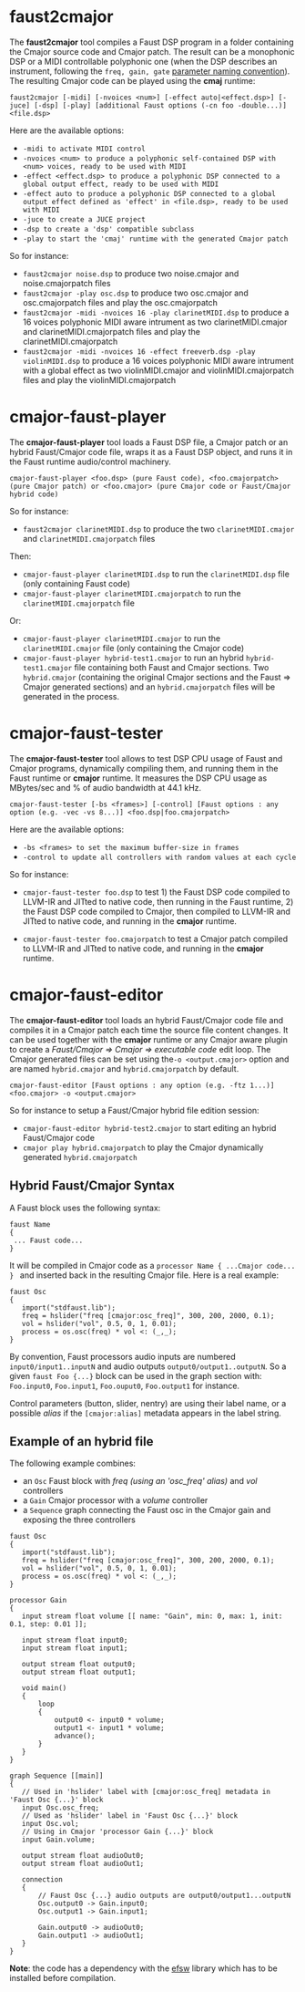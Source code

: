 # faust2cmajor

The **faust2cmajor** tool compiles a Faust DSP program in a folder containing the Cmajor source code and Cmajor patch. The result can be a monophonic DSP or a MIDI controllable polyphonic one (when the DSP describes an instrument, following the `freq, gain, gate` [parameter naming convention](https://faust.grame.fr/doc/manual/index.html#midi-polyphony-support)). The resulting Cmajor code can be played using the **cmaj** runtime:

`faust2cmajor [-midi] [-nvoices <num>] [-effect auto|<effect.dsp>] [-juce] [-dsp] [-play] [additional Faust options (-cn foo -double...)] <file.dsp>`

Here are the available options:

- `-midi to activate MIDI control`
- `-nvoices <num> to produce a polyphonic self-contained DSP with <num> voices, ready to be used with MIDI`
- `-effect <effect.dsp> to produce a polyphonic DSP connected to a global output effect, ready to be used with MIDI`
- `-effect auto to produce a polyphonic DSP connected to a global output effect defined as 'effect' in <file.dsp>, ready to be used with MIDI`
- `-juce to create a JUCE project`
- `-dsp to create a 'dsp' compatible subclass`
- `-play to start the 'cmaj' runtime with the generated Cmajor patch`

So for instance:

- `faust2cmajor noise.dsp` to produce two noise.cmajor and noise.cmajorpatch files
- `faust2cmajor -play osc.dsp` to produce two osc.cmajor  and osc.cmajorpatch files and play the osc.cmajorpatch
- `faust2cmajor -midi -nvoices 16 -play clarinetMIDI.dsp` to produce a 16 voices polyphonic MIDI aware intrument as two clarinetMIDI.cmajor and clarinetMIDI.cmajorpatch files and play the clarinetMIDI.cmajorpatch
- `faust2cmajor -midi -nvoices 16 -effect freeverb.dsp -play violinMIDI.dsp` to produce a 16 voices polyphonic MIDI aware intrument with a global effect as two violinMIDI.cmajor and violinMIDI.cmajorpatch files and play the violinMIDI.cmajorpatch

# cmajor-faust-player 

The **cmajor-faust-player** tool loads a Faust DSP file, a Cmajor patch or an hybrid Faust/Cmajor code file, wraps it as a Faust DSP object, and runs it in the Faust runtime audio/control machinery. 

`cmajor-faust-player <foo.dsp> (pure Faust code), <foo.cmajorpatch> (pure Cmajor patch) or <foo.cmajor> (pure Cmajor code or Faust/Cmajor hybrid code)`

So for instance:

- `faust2cmajor clarinetMIDI.dsp` to produce the two `clarinetMIDI.cmajor` and `clarinetMIDI.cmajorpatch` files

Then:

- `cmajor-faust-player clarinetMIDI.dsp` to run the `clarinetMIDI.dsp` file (only containing Faust code)
- `cmajor-faust-player clarinetMIDI.cmajorpatch` to run the `clarinetMIDI.cmajorpatch` file

Or:

- `cmajor-faust-player clarinetMIDI.cmajor` to run the `clarinetMIDI.cmajor` file (only containing the Cmajor code)
- `cmajor-faust-player hybrid-test1.cmajor` to run an hybrid `hybrid-test1.cmajor` file containing both Faust and Cmajor sections. Two `hybrid.cmajor` (containing the original Cmajor sections and the Faust => Cmajor generated sections) and an `hybrid.cmajorpatch` files will be generated in the process.

# cmajor-faust-tester 

The **cmajor-faust-tester** tool allows to test DSP CPU usage of Faust and Cmajor programs, dynamically compiling them, and running them in the Faust runtime or **cmajor** runtime. It measures the DSP CPU usage as MBytes/sec and % of audio bandwidth at 44.1 kHz.

`cmajor-faust-tester [-bs <frames>] [-control] [Faust options : any option (e.g. -vec -vs 8...)] <foo.dsp|foo.cmajorpatch>`

Here are the available options:

- `-bs <frames> to set the maximum buffer-size in frames`
- `-control to update all controllers with random values at each cycle`

So for instance:

- `cmajor-faust-tester foo.dsp` to test 1) the Faust DSP code compiled to LLVM-IR and JITted to native code, then running in the Faust runtime, 2) the Faust DSP code compiled to Cmajor, then compiled to LLVM-IR and JITted to native code, and running in the **cmajor** runtime.

- `cmajor-faust-tester foo.cmajorpatch` to test a Cmajor patch compiled to LLVM-IR and JITted to native code, and running in the **cmajor** runtime.

# cmajor-faust-editor

The **cmajor-faust-editor** tool loads an hybrid Faust/Cmajor code file and compiles it in a Cmajor patch each time the source file content changes. It can be used together with the **cmajor** runtime or any Cmajor aware plugin to create a *Faust/Cmajor => Cmajor => executable code* edit loop. The Cmajor generated files can be set using the`-o <output.cmajor>` option and are named `hybrid.cmajor` and  `hybrid.cmajorpatch` by default.

`cmajor-faust-editor [Faust options : any option (e.g. -ftz 1...)] <foo.cmajor> -o <output.cmajor>`

So for instance to setup a Faust/Cmajor hybrid file edition session:

- `cmajor-faust-editor hybrid-test2.cmajor` to start editing an hybrid Faust/Cmajor code
- `cmajor play hybrid.cmajorpatch` to play the Cmajor dynamically generated `hybrid.cmajorpatch`

## Hybrid Faust/Cmajor Syntax

A Faust block uses the following syntax:

 ```
faust Name
{
  ... Faust code...
}
 ```

It will be compiled in Cmajor code as a `processor Name { ...Cmajor code... } ` and inserted back in the resulting Cmajor file. Here is a real example:

 ```
faust Osc
{
    import("stdfaust.lib");
    freq = hslider("freq [cmajor:osc_freq]", 300, 200, 2000, 0.1);
    vol = hslider("vol", 0.5, 0, 1, 0.01);
    process = os.osc(freq) * vol <: (_,_);  
}
 ```

 By convention, Faust processors audio inputs are numbered `input0/input1..inputN` and audio outputs  `output0/output1..outputN`. So a given `faust Foo {...}` block can be used in the graph section with: `Foo.input0`,  `Foo.input1`, `Foo.ouput0`,  `Foo.output1` for instance.

Control parameters (button, slider, nentry) are using their label name, or a possible *alias* if the `[cmajor:alias]` metadata appears in the label string.

## Example of an hybrid file

The following example combines:

- an `Osc` Faust block with *freq (using an 'osc_freq' alias)* and *vol* controllers
- a `Gain` Cmajor processor with a *volume* controller
- a `Sequence` graph connecting the Faust osc in the Cmajor gain and exposing the three controllers

 ```
faust Osc
{
    import("stdfaust.lib");
    freq = hslider("freq [cmajor:osc_freq]", 300, 200, 2000, 0.1);
    vol = hslider("vol", 0.5, 0, 1, 0.01);
    process = os.osc(freq) * vol <: (_,_);  
}

processor Gain
{
    input stream float volume [[ name: "Gain", min: 0, max: 1, init: 0.1, step: 0.01 ]]; 

    input stream float input0;
    input stream float input1;

    output stream float output0;
    output stream float output1;

    void main() 
    {
        loop
        {
            output0 <- input0 * volume;
            output1 <- input1 * volume;
            advance();
        }
    }
}

graph Sequence [[main]]
{
    // Used in 'hslider' label with [cmajor:osc_freq] metadata in 'Faust Osc {...}' block
    input Osc.osc_freq;
    // Used as 'hslider' label in 'Faust Osc {...}' block
    input Osc.vol;
    // Using in Cmajor 'processor Gain {...}' block
    input Gain.volume;

    output stream float audioOut0;
    output stream float audioOut1;

    connection 
    {
        // Faust Osc {...} audio outputs are output0/output1...outputN
        Osc.output0 -> Gain.input0;
        Osc.output1 -> Gain.input1;

        Gain.output0 -> audioOut0;
        Gain.output1 -> audioOut1;
    }
}
 ```
 
**Note**: the code has a dependency with the [efsw](https://github.com/havoc-io/efsw) library which has to be installed before compilation.

